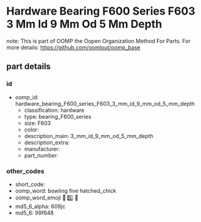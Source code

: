 # Hardware Bearing F600 Series F603 3 Mm Id 9 Mm Od 5 Mm Depth  

note: This is part of OOMP the Oopen Organization Method For Parts. For more details: https://github.com/oomlout/oomp_base

##  part details





### id
* oomp_id: hardware_bearing_F600_series_F603_3_mm_id_9_mm_od_5_mm_depth
  * classification: hardware
  * type: bearing_F600_series
  * size: F603
  * color: 
  * description_main: 3_mm_id_9_mm_od_5_mm_depth
  * description_extra: 
  * manufacturer: 
  * part_number: 

### other_codes
* short_code: 
* oomp_word: bowling five hatched_chick
* oomp_word_emoji :bowling: :five: :hatched_chick:
* md5_6_alpha: 609jc
* md5_6: 99f648